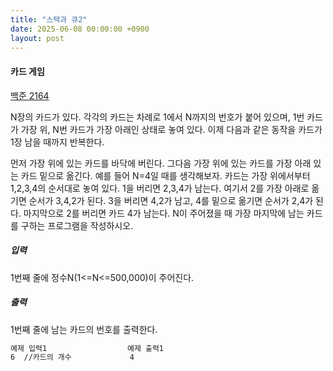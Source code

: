 ```yaml
---
title: "스택과 큐2"
date: 2025-06-08 00:00:00 +0900
layout: post
---
```


#### 카드 게임
[백준 2164](https://www.acmicpc.net/problem/2164)

N장의 카드가 있다. 각각의 카드는 차례로 1에서 N까지의 번호가 붙어 있으며, 1번 카드가 가장 위, N번 카드가 가장 아래인 상태로 놓여 있다. 
이제 다음과 같은 동작을 카드가 1장 남을 때까지 반복한다.

먼저 가장 위에 있는 카드를 바닥에 버린다. 그다음 가장 위에 있는 카드를 가장 아래 있는 카드 밑으로 옮긴다. 
예를 들어 N=4일 때를 생각해보자. 카드는 가장 위에서부터 1,2,3,4의 순서대로 놓여 있다. 
1을 버리면 2,3,4가 남는다. 여기서 2를 가장 아래로 옮기면 순서가 3,4,2가 된다. 3을 버리면 4,2가 남고, 4를 밑으로 옮기면 순서가 2,4가 된다. 
마지막으로 2를 버리면 카드 4가 남는다. N이 주어졌을 때 가장 마지막에 남는 카드를 구하는 프로그램을 작성하시오.

##### 입력
1번째 줄에 정수N(1<=N<=500,000)이 주어진다.

##### 출력
1번째 줄에 남는 카드의 번호를 출력한다.

```bash
예제 입력1                  예제 출력1
6  //카드의 개수             4
```



